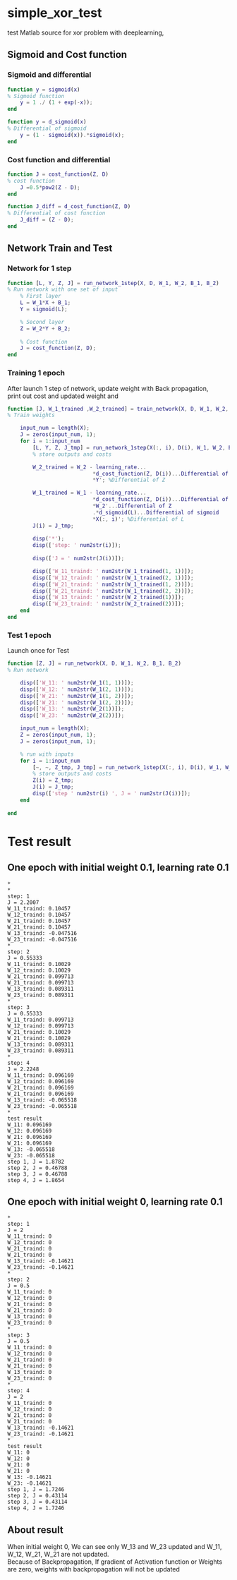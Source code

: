# simple_xor_test
test Matlab source for xor problem with deeplearning, 

## Sigmoid and Cost function
### Sigmoid and differential

```matlab
function y = sigmoid(x)
% Sigmoid function
    y = 1 ./ (1 + exp(-x));
end
```
```matlab
function y = d_sigmoid(x)
% Differential of sigmoid
    y = (1 - sigmoid(x)).*sigmoid(x);
end
```

### Cost function and differential

```matlab
function J = cost_function(Z, D)
% cost function 
    J =0.5*pow2(Z - D);
end
```
```matlab
function J_diff = d_cost_function(Z, D)
% Differential of cost function
    J_diff = (Z - D);
end
```
## Network Train and Test
### Network for 1 step
```matlab
function [L, Y, Z, J] = run_network_1step(X, D, W_1, W_2, B_1, B_2)
% Run network with one set of input
    % First layer
    L = W_1*X + B_1;
    Y = sigmoid(L);

    % Second layer
    Z = W_2*Y + B_2;
    
    % Cost function
    J = cost_function(Z, D);
end
```
### Training 1 epoch
After launch 1 step of network, update weight with Back propagation,  
print out cost and updated weight and 
```matlab
function [J, W_1_trained ,W_2_trained] = train_network(X, D, W_1, W_2, B_1, B_2, learning_rate)
% Train weights 

    input_num = length(X);
    J = zeros(input_num, 1);
    for i = 1:input_num
        [L, Y, Z, J_tmp] = run_network_1step(X(:, i), D(i), W_1, W_2, B_1, B_2);
        % store outputs and costs

        W_2_trained = W_2 - learning_rate...                                                                                                                                                                                                                                                                                                                                                                                                                                                                                                                                                                                                                                                                                                                                                                                                                                                                                                                                                
                           *d_cost_function(Z, D(i))...Differential of cost function
                           *Y'; %Differential of Z

        W_1_trained = W_1 - learning_rate...
                           *d_cost_function(Z, D(i))...Differential of cost function
                           *W_2'...Differential of Z
                           .*d_sigmoid(L)...Differential of sigmoid
                           *X(:, i)'; %Differential of L
        J(i) = J_tmp;
        
        disp('*');
        disp(['step: ' num2str(i)]);
        
        disp(['J = ' num2str(J(i))]);

        disp(['W_11_traind: ' num2str(W_1_trained(1, 1))]);
        disp(['W_12_traind: ' num2str(W_1_trained(2, 1))]);
        disp(['W_21_traind: ' num2str(W_1_trained(1, 2))]);
        disp(['W_21_traind: ' num2str(W_1_trained(2, 2))]);
        disp(['W_13_traind: ' num2str(W_2_trained(1))]);
        disp(['W_23_traind: ' num2str(W_2_trained(2))]);
    end
end
```

### Test 1 epoch
Launch once for Test
```matlab
function [Z, J] = run_network(X, D, W_1, W_2, B_1, B_2)
% Run network

    disp(['W_11: ' num2str(W_1(1, 1))]);
    disp(['W_12: ' num2str(W_1(2, 1))]);
    disp(['W_21: ' num2str(W_1(1, 2))]);
    disp(['W_21: ' num2str(W_1(2, 2))]);
    disp(['W_13: ' num2str(W_2(1))]);
    disp(['W_23: ' num2str(W_2(2))]);

    input_num = length(X);
    Z = zeros(input_num, 1);
    J = zeros(input_num, 1);

    % run with inputs
    for i = 1:input_num
        [~, ~, Z_tmp, J_tmp] = run_network_1step(X(:, i), D(i), W_1, W_2, B_1, B_2);
        % store outputs and costs
        Z(i) = Z_tmp;
        J(i) = J_tmp;
        disp(['step ' num2str(i) ', J = ' num2str(J(i))]);
    end
    
end
```

# Test result
## One epoch with initial weight 0.1, learning rate 0.1
```
*
*
step: 1
J = 2.2007
W_11_traind: 0.10457
W_12_traind: 0.10457
W_21_traind: 0.10457
W_21_traind: 0.10457
W_13_traind: -0.047516
W_23_traind: -0.047516
*
step: 2
J = 0.55333
W_11_traind: 0.10029
W_12_traind: 0.10029
W_21_traind: 0.099713
W_21_traind: 0.099713
W_13_traind: 0.089311
W_23_traind: 0.089311
*
step: 3
J = 0.55333
W_11_traind: 0.099713
W_12_traind: 0.099713
W_21_traind: 0.10029
W_21_traind: 0.10029
W_13_traind: 0.089311
W_23_traind: 0.089311
*
step: 4
J = 2.2248
W_11_traind: 0.096169
W_12_traind: 0.096169
W_21_traind: 0.096169
W_21_traind: 0.096169
W_13_traind: -0.065518
W_23_traind: -0.065518
*
test result
W_11: 0.096169
W_12: 0.096169
W_21: 0.096169
W_21: 0.096169
W_13: -0.065518
W_23: -0.065518
step 1, J = 1.8782
step 2, J = 0.46788
step 3, J = 0.46788
step 4, J = 1.8654
```

## One epoch with initial weight 0, learning rate 0.1
```
*
step: 1
J = 2
W_11_traind: 0
W_12_traind: 0
W_21_traind: 0
W_21_traind: 0
W_13_traind: -0.14621
W_23_traind: -0.14621
*
step: 2
J = 0.5
W_11_traind: 0
W_12_traind: 0
W_21_traind: 0
W_21_traind: 0
W_13_traind: 0
W_23_traind: 0
*
step: 3
J = 0.5
W_11_traind: 0
W_12_traind: 0
W_21_traind: 0
W_21_traind: 0
W_13_traind: 0
W_23_traind: 0
*
step: 4
J = 2
W_11_traind: 0
W_12_traind: 0
W_21_traind: 0
W_21_traind: 0
W_13_traind: -0.14621
W_23_traind: -0.14621
*
test result
W_11: 0
W_12: 0
W_21: 0
W_21: 0
W_13: -0.14621
W_23: -0.14621
step 1, J = 1.7246
step 2, J = 0.43114
step 3, J = 0.43114
step 4, J = 1.7246
```

## About result

When initial weight 0, We can see only W_13 and W_23 updated and W_11, W_12, W_21, W_21 are not updated.  
Because of Backpropagation, If gradient of Activation function or Weights are zero, weights with backpropagation will not be updated
